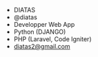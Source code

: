 - DIATAS
- @diatas 
- Developper Web App
- Python (DJANGO)
- PHP (Laravel, Code Igniter)
- diatas2@gmail.com

<!---
diatas/diatas is a ✨ special ✨ repository because its `README.md` (this file) appears on your GitHub profile.
You can click the Preview link to take a look at your changes.
--->
